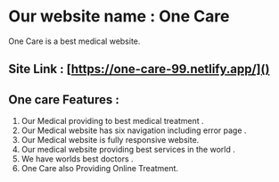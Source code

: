 # Our website name : One Care

One Care is a best medical website.

## Site Link : [https://one-care-99.netlify.app/]()

##  One care Features :
1. Our Medical providing to best  medical treatment .
2. Our Medical website  has six navigation including error page .
3. Our  Medical website is fully responsive website.
4. Our medical   website providing best services in the  world  .
5. We have worlds best doctors .
6. One Care also Providing Online Treatment.
 
